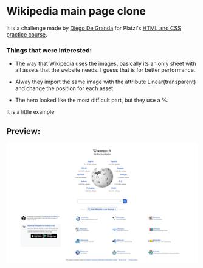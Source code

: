 # Wikipedia main page clone

It is a challenge made by [Diego De Granda](https://github.com/degranda) for Platzi's [HTML and CSS practice course](https://platzi.com/clases/html-practico/).

### Things that were interested:

- The way that Wikipedia uses the images, basically its an only sheet with all assets that the website needs. I guess that is for better performance.

- Alway they import the same image with the attribute Linear(transparent) and change the position for each asset

- The hero looked like the most difficult part, but they use a %.

It is a little example

## Preview:
![](./image.png)

